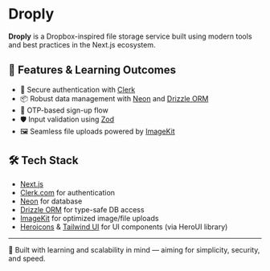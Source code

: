 # Droply

**Droply** is a Dropbox-inspired file storage service built using modern tools and best practices in the Next.js ecosystem.

## 🚀 Features & Learning Outcomes

- 🔐 Secure authentication with [Clerk](https://clerk.com)
- 📦 Robust data management with [Neon](https://neon.tech) and [Drizzle ORM](https://orm.drizzle.team/)
- 🔁 OTP-based sign-up flow
- 🛡️ Input validation using [Zod](https://zod.dev)
- 🖼️ Seamless file uploads powered by [ImageKit](https://imagekit.io)

## 🛠️ Tech Stack

- [Next.js](https://nextjs.org/)
- [Clerk.com](https://clerk.com) for authentication
- [Neon](https://neon.tech) for database
- [Drizzle ORM](https://orm.drizzle.team/) for type-safe DB access
- [ImageKit](https://imagekit.io/) for optimized image/file uploads
- [Heroicons](https://heroicons.com/) & [Tailwind UI](https://tailwindui.com/) for UI components (via HeroUI library)

---

🧠 Built with learning and scalability in mind — aiming for simplicity, security, and speed.
